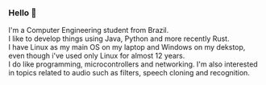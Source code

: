 ### Hello 👋

I'm a Computer Engineering student from Brazil.\
I like to develop things using Java, Python and more recently Rust.\
I have Linux as my main OS on my laptop and Windows on my dekstop, even though i've used only Linux for almost 12 years.\
I do like programming, microcontrollers and networking.
I'm also interested in topics related to audio such as filters, speech cloning and recognition.



<!--
**lsfs/lsfs** is a ✨ _special_ ✨ repository because its `README.md` (this file) appears on your GitHub profile.

Here are some ideas to get you started:

- 🔭 I’m currently working on ...
- 🌱 I’m currently learning ...
- 👯 I’m looking to collaborate on ...
- 🤔 I’m looking for help with ...
- 💬 Ask me about ...
- 📫 How to reach me: ...
- 😄 Pronouns: ...
- ⚡ Fun fact: ...
-->

